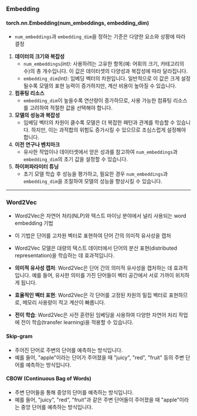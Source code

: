 ### Embedding

#### torch.nn.Embedding(num_embeddings, embedding_dim)
- `num_embeddings`과 `embedding_dim`을 정하는 기준은 다양한 요소와 상황에 따라 결정
1. **데이터의 크기와 복잡성**
    - `num_embeddings`*(int)*: 사용하려는 고유한 항목(예: 어휘의 크기, 카테고리의 수)의 총 개수입니다. 이 값은 데이터셋의 다양성과 복잡성에 따라 달라집니다.
    - `embedding_dim`*(int)*: 임베딩 벡터의 차원입니다. 일반적으로 이 값은 크게 설정될수록 모델의 표현 능력이 증가하지만, 계산 비용이 높아질 수 있습니다.
2. **컴퓨팅 리소스**
    - `embedding_dim`이 높을수록 연산량이 증가하므로, 사용 가능한 컴퓨팅 리소스를 고려하여 적절한 값을 선택해야 합니다.
3. **모델의 성능과 복잡성**
    - 임베딩 벡터의 차원이 클수록 모델은 더 복잡한 패턴과 관계를 학습할 수 있습니다. 하지만, 이는 과적합의 위험도 증가시킬 수 있으므로 조심스럽게 설정해야 합니다.
4. **이전 연구나 벤치마크**
    - 유사한 작업이나 데이터셋에서 얻은 성과를 참고하여 `num_embeddings`과 `embedding_dim`의 초기 값을 설정할 수 있습니다.
5. **하이퍼파라미터 튜닝**
    - 초기 모델 학습 후 성능을 평가하고, 필요한 경우 `num_embeddings`과 `embedding_dim`을 조절하여 모델의 성능을 향상시킬 수 있습니다.

---
### Word2Vec

- Word2Vec은 자연어 처리(NLP)와 텍스트 마이닝 분야에서 널리 사용되는 word embedding 기법
- 이 기법은 단어를 고차원 벡터로 표현하여 단어 간의 의미적 유사성을 캡처
- Word2Vec 모델은 대량의 텍스트 데이터에서 단어의 분산 표현(distributed representation)을 학습하는 데 효과적입니다.

- **의미적 유사성 캡처**: Word2Vec은 단어 간의 의미적 유사성을 캡처하는 데 효과적입니다. 예를 들어, 유사한 의미를 가진 단어들이 벡터 공간에서 서로 가까이 위치하게 됩니다.
- **효율적인 벡터 표현**: Word2Vec은 각 단어를 고정된 차원의 밀집 벡터로 표현하므로, 메모리 사용량이 적고 계산이 빠릅니다.
- **전이 학습**: Word2Vec은 사전 훈련된 임베딩을 사용하여 다양한 자연어 처리 작업에 전이 학습(transfer learning)을 적용할 수 있습니다.
#### Skip-gram
- 주어진 단어로 주변의 단어를 예측하는 방식입니다.
- 예를 들어, "apple"이라는 단어가 주어졌을 때 "juicy", "red", "fruit" 등의 주변 단어를 예측하는 방식입니다.
#### CBOW (Continuous Bag of Words)
- 주변 단어들을 통해 중앙의 단어를 예측하는 방식입니다.
- 예를 들어, "juicy", "red", "fruit"과 같은 주변 단어들이 주어졌을 때 "apple"이라는 중앙 단어를 예측하는 방식입니다.
